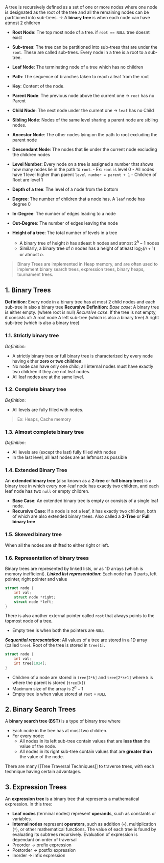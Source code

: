 

A tree is recursively defined as a set of one or more nodes where one node is designated as the root of the tree and all the remaining nodes can be partitioned into sub-trees.
-> A **binary tree** is when each node can have atmost 2 children
- **Root Node**: The top most node of a tree. if `root == NULL` tree doesnt exist
- **Sub-trees**: The tree can be partitioned into sub-trees that are under the `root`. These are called sub-trees. Every node in a tree is a root to a sub-tree.
- **Leaf Node**: The terminating node of a tree which has no children
- **Path**: The sequence of branches taken to reach a leaf from the root
- **Key**: Content of the node.

- **Parent Node**: The previous node above the current one -> `root` has no Parent
- **Child Node**: The next node under the current one -> `leaf` has no Child
- **Sibling Node**: Nodes of the same level sharing a parent node are sibling nodes.

- **Ancestor Node**: The other nodes lying on the path to root excluding the parent node
- **Descendant Node**: The nodes that lie under the current node excluding the children nodes

- **Level Number**: Every node on a tree is assigned a number that shows how many nodes lie in the path to `root`. 
		- Ex: `root` is level 0
		- All nodes have 1 level higher than parent `level number = parent + 1`
		- Children of Root are level 1
- **Depth of a tree**: The level of a node from the bottom
- **Degree**: The number of children that a node has. A `leaf` node has degree 0
- **In-Degree**: The number of edges leading to a node
- **Out-Degree**: The number of edges leaving the node
- **Height of a tree**: The total number of levels in a tree
	- A binary tree of height $h$ has atleast $h$ nodes and atmost $2^{h} - 1$ nodes
	- Similarly, a binary tree of $n$ nodes has a height of atleast $\log_{2}(n+1)$  or atmost $n$.


> Binary Trees are implemented in Heap memory, and are often used to implement binary search trees, expression trees, binary heaps, tournament trees.

## 1. Binary Trees
**Definition:** Every node in a binary tree has at most 2 child nodes and each sub-tree in also a binary tree
**Recursive Definition:** 
	*Base case*: A binary tree is either empty. (where root is null)
	*Recursive case*: If the tree is not empty, it consists of:
		A root node
		A left sub-tree (which is also a binary tree)
		A right sub-tree (which is also a binary tree)

### 1.1. Strictly binary tree
*Definition:*
- A strictly binary tree or full binary tree is characterized by every node having either **zero or two children**. 
- No node can have only one child; all internal nodes must have exactly two children if they are not leaf nodes. 
- All leaf nodes are at the same level.

### 1.2. Complete binary tree
*Definition*:
- All levels are fully filled with nodes.
> Ex: Heaps, Cache memory

### 1.3. Almost complete binary tree
*Definition*:
- All levels are (except the last) fully filled with nodes
- In the last level, all leaf nodes are as leftmost as possible

### 1.4. Extended Binary Tree
An **extended binary tree** (also known as a **2-tree** or **full binary tree**) is a binary tree in which every non-leaf node has exactly two children, and each leaf node has two `null` or empty children.
- **Base Case**: An extended binary tree is empty or consists of a single leaf node.
- **Recursive Case**: If a node is not a leaf, it has exactly two children, both of which are also extended binary trees.
Also called a **2-Tree** or **Full binary tree**

### 1.5. Skewed binary tree
When all the nodes are shifted to either right or left.

### 1.6. Representation of binary trees
Binary trees are represented by linked lists, or as 1D arrays (which is memory inefficient).
***Linked list representation***: Each node has 3 parts, left pointer, right pointer and value
```c
struct node {
	int val;
	struct node *right;
	struct node *left;
}
```
There is also another external pointer called `root` that always points to the topmost node of a tree. 
- Empty tree is when both the pointers are `NULL`

***Sequential representation***: All values of a tree are stored in a 1D array (called `tree`). Root of the tree is stored in `tree[1]`.
```c
struct node {
	int val;
	int tree[1024];
}
```
- Children of a node are stored in `tree[2*k]` and `tree[2*k+1]` where `k` is where the parent is stored (`tree[k]`)
- Maximum size of the array is $2^{h} - 1$
- Empty tree is when value stored at `root` = `NULL`

## 2. Binary Search Trees
A **binary search tree (BST)** is a type of binary tree where
- Each node in the tree has at most two children.
- For every node:
    - All nodes in its left sub-tree contain values that are **less than** the value of the node.
    - All nodes in its right sub-tree contain values that are **greater than** the value of the node.

There are many [[Tree Traversal Techniques]] to traverse trees, with each technique having certain advantages. 

## 3. Expression Trees
An **expression tree** is a binary tree that represents a mathematical expression. In this tree:
- **Leaf nodes** (terminal nodes) represent **operands**, such as constants or variables.
- **Internal nodes** represent **operators**, such as addition (`+`), multiplication (`*`), or other mathematical functions.
The value of each tree is found by evaluating its subtrees recursively.
Evaluation of expression is dependant on order of traversal
- Preorder -> prefix expression
- Postorder -> postfix expression
- Inorder -> infix expression
